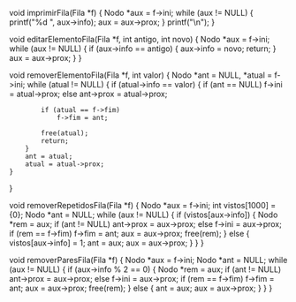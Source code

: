 void imprimirFila(Fila *f) {
    Nodo *aux = f->ini;
    while (aux != NULL) {
        printf("%d ", aux->info);
        aux = aux->prox;
    }
    printf("\n");
}

void editarElementoFila(Fila *f, int antigo, int novo) {
    Nodo *aux = f->ini;
    while (aux != NULL) {
        if (aux->info == antigo) {
            aux->info = novo;
            return;
        }
        aux = aux->prox;
    }
}

void removerElementoFila(Fila *f, int valor) {
    Nodo *ant = NULL, *atual = f->ini;
    while (atual != NULL) {
        if (atual->info == valor) {
            if (ant == NULL)
                f->ini = atual->prox;
            else
                ant->prox = atual->prox;

            if (atual == f->fim)
                f->fim = ant;

            free(atual);
            return;
        }
        ant = atual;
        atual = atual->prox;
    }
}

void removerRepetidosFila(Fila *f) {
    Nodo *aux = f->ini;
    int vistos[1000] = {0};
    Nodo *ant = NULL;
    while (aux != NULL) {
        if (vistos[aux->info]) {
            Nodo *rem = aux;
            if (ant != NULL)
                ant->prox = aux->prox;
            else
                f->ini = aux->prox;
            if (rem == f->fim)
                f->fim = ant;
            aux = aux->prox;
            free(rem);
        } else {
            vistos[aux->info] = 1;
            ant = aux;
            aux = aux->prox;
        }
    }
}

void removerParesFila(Fila *f) {
    Nodo *aux = f->ini;
    Nodo *ant = NULL;
    while (aux != NULL) {
        if (aux->info % 2 == 0) {
            Nodo *rem = aux;
            if (ant != NULL)
                ant->prox = aux->prox;
            else
                f->ini = aux->prox;
            if (rem == f->fim)
                f->fim = ant;
            aux = aux->prox;
            free(rem);
        } else {
            ant = aux;
            aux = aux->prox;
        }
    }
}
